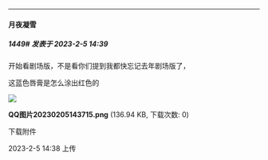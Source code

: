
*****

####  月夜凝雪  
##### 1449#       发表于 2023-2-5 14:39

开始看剧场版，不是看你们提到我都快忘记去年剧场版了，

这蓝色唇膏是怎么涂出红色的

<img src="https://img.saraba1st.com/forum/202302/05/143807c66gc8gg88xhdd8r.png" referrerpolicy="no-referrer">

<strong>QQ图片20230205143715.png</strong> (136.94 KB, 下载次数: 0)

下载附件

2023-2-5 14:38 上传

